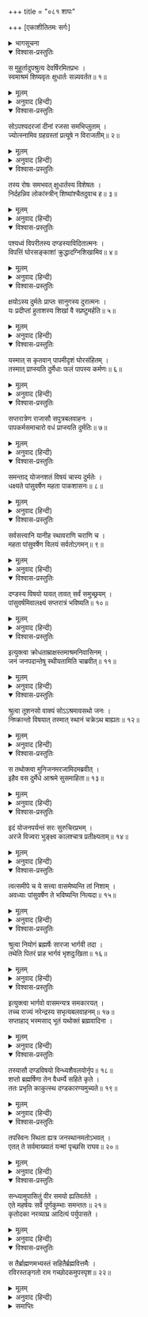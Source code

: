 +++
title = "०८१ शापः"

+++
[एकाशीतितमः सर्गः]



<details><summary>भागसूचना</summary>

81. शुक्रके शापसे सपरिवार राजा दण्ड और उनके राज्यका नाश
</details>

<details open><summary>विश्वास-प्रस्तुतिः</summary>

स मुहूर्तादुपश्रुत्य देवर्षिरमितप्रभः ।  
स्वमाश्रमं शिष्यवृतः क्षुधार्तः सन्न्यवर्तत॥ १॥
</details>

<details><summary>मूलम्</summary>

स मुहूर्तादुपश्रुत्य देवर्षिरमितप्रभः ।  
स्वमाश्रमं शिष्यवृतः क्षुधार्तः सन्न्यवर्तत॥ १॥
</details>

<details><summary>अनुवाद (हिन्दी)</summary>

दो घड़ी बाद किसी शिष्यके मुँहसे अरजाके ऊपर किये गये बलात्कारकी बात सुनकर अमित तेजस्वी महर्षि शुक्र भूखसे पीड़ित हो शिष्योंसे घिरे हुए अपने आश्रमको लौट आये॥ १॥
</details>

<details open><summary>विश्वास-प्रस्तुतिः</summary>

सोऽपश्यदरजां दीनां रजसा समभिप्लुताम् ।  
ज्योत्स्नामिव ग्रहग्रस्तां प्रत्यूषे न विराजतीम्॥ २॥
</details>

<details><summary>मूलम्</summary>

सोऽपश्यदरजां दीनां रजसा समभिप्लुताम् ।  
ज्योत्स्नामिव ग्रहग्रस्तां प्रत्यूषे न विराजतीम्॥ २॥
</details>

<details><summary>अनुवाद (हिन्दी)</summary>

उन्होंने देखा, अरजा दुःखी होकर रो रही है । उसके शरीरमें धूल लिपटी हुई है तथा वह प्रातःकाल-राहुग्रस्त चन्द्रमाकी शोभाहीन चाँदनीके समान सुशोभित नहीं हो रही है॥ २॥
</details>

<details open><summary>विश्वास-प्रस्तुतिः</summary>

तस्य रोषः समभवत् क्षुधार्तस्य विशेषतः ।  
निर्दहन्निव लोकांस्त्रीन् शिष्यांश्चैतदुवाच ह॥ ३॥
</details>

<details><summary>मूलम्</summary>

तस्य रोषः समभवत् क्षुधार्तस्य विशेषतः ।  
निर्दहन्निव लोकांस्त्रीन् शिष्यांश्चैतदुवाच ह॥ ३॥
</details>

<details><summary>अनुवाद (हिन्दी)</summary>

यह देख विशेषतः भूखसे पीड़ित होनेके कारण देवर्षि शुक्रका रोष बढ़ गया और वे तीनों लोकोंको दग्ध-से करते हुए अपने शिष्योंसे इस प्रकार बोले—॥ ३॥
</details>

<details open><summary>विश्वास-प्रस्तुतिः</summary>

पश्यध्वं विपरीतस्य दण्डस्याविदितात्मनः ।  
विपत्तिं घोरसङ्काशां क्रुद्धादग्निशिखामिव॥ ४॥
</details>

<details><summary>मूलम्</summary>

पश्यध्वं विपरीतस्य दण्डस्याविदितात्मनः ।  
विपत्तिं घोरसङ्काशां क्रुद्धादग्निशिखामिव॥ ४॥
</details>

<details><summary>अनुवाद (हिन्दी)</summary>

‘देखो, शास्त्रविपरीत आचरण करनेवाले अज्ञानी राजा दण्डको कुपित हुए मेरी ओरसे अग्नि-शिखाके समान कैसे घोर विपत्ति प्राप्त होती है॥ ४॥
</details>

<details open><summary>विश्वास-प्रस्तुतिः</summary>

क्षयोऽस्य दुर्मतेः प्राप्तः सानुगस्य दुरात्मनः ।  
यः प्रदीप्तां हुताशस्य शिखां वै स्प्रष्टुमर्हति॥ ५॥
</details>

<details><summary>मूलम्</summary>

क्षयोऽस्य दुर्मतेः प्राप्तः सानुगस्य दुरात्मनः ।  
यः प्रदीप्तां हुताशस्य शिखां वै स्प्रष्टुमर्हति॥ ५॥
</details>

<details><summary>अनुवाद (हिन्दी)</summary>

‘सेवकोंसहित इस दुर्बुद्धि एवं दुरात्मा राजाके विनाशका समय आ गया है, जो प्रज्वलित आगकी दहकती हुई ज्वालाको गले लगाना चाहता है॥ ५॥
</details>

<details open><summary>विश्वास-प्रस्तुतिः</summary>

यस्मात् स कृतवान् पापमीदृशं घोरसंहितम् ।  
तस्मात् प्राप्स्यति दुर्मेधाः फलं पापस्य कर्मणः॥ ६॥
</details>

<details><summary>मूलम्</summary>

यस्मात् स कृतवान् पापमीदृशं घोरसंहितम् ।  
तस्मात् प्राप्स्यति दुर्मेधाः फलं पापस्य कर्मणः॥ ६॥
</details>

<details><summary>अनुवाद (हिन्दी)</summary>

‘उस दुर्बुद्धिने जब ऐसा घोर पाप किया है, तब इसे उस पापकर्मका फल अवश्य प्राप्त होगा॥ ६॥
</details>

<details open><summary>विश्वास-प्रस्तुतिः</summary>

सप्तरात्रेण राजासौ सपुत्रबलवाहनः ।  
पापकर्मसमाचारो वधं प्राप्स्यति दुर्मतिः॥ ७॥
</details>

<details><summary>मूलम्</summary>

सप्तरात्रेण राजासौ सपुत्रबलवाहनः ।  
पापकर्मसमाचारो वधं प्राप्स्यति दुर्मतिः॥ ७॥
</details>

<details><summary>अनुवाद (हिन्दी)</summary>

‘पापकर्मका आचरण करनेवाला वह दुर्बुद्धि नरेश सात रातके भीतर ही पुत्र, सेना और सवारियोंसहित नष्ट हो जायगा॥ ७॥
</details>

<details open><summary>विश्वास-प्रस्तुतिः</summary>

समन्ताद् योजनशतं विषयं चास्य दुर्मतेः ।  
धक्ष्यते पांसुवर्षेण महता पाकशासनः॥ ८॥
</details>

<details><summary>मूलम्</summary>

समन्ताद् योजनशतं विषयं चास्य दुर्मतेः ।  
धक्ष्यते पांसुवर्षेण महता पाकशासनः॥ ८॥
</details>

<details><summary>अनुवाद (हिन्दी)</summary>

‘खोटे विचारवाले इस राजाके राज्यको जो सब ओरसे सौ योजन लम्बा-चौड़ा है, देवराज इन्द्र, भारी धूलकी वर्षा करके नष्ट कर देंगे॥ ८॥
</details>

<details open><summary>विश्वास-प्रस्तुतिः</summary>

सर्वसत्त्वानि यानीह स्थावराणि चराणि च ।  
महता पांसुवर्षेण विलयं सर्वतोऽगमन्॥ ९॥
</details>

<details><summary>मूलम्</summary>

सर्वसत्त्वानि यानीह स्थावराणि चराणि च ।  
महता पांसुवर्षेण विलयं सर्वतोऽगमन्॥ ९॥
</details>

<details><summary>अनुवाद (हिन्दी)</summary>

‘यहाँ जो सब प्रकारके स्थावर-जङ्गम जीव निवास करते हैं, इस धूलकी भारी वर्षासे सब ओर विलीन हो जायँगे॥ ९॥
</details>

<details open><summary>विश्वास-प्रस्तुतिः</summary>

दण्डस्य विषयो यावत् तावत् सर्वं समुच्छ्रयम् ।  
पांसुवर्षमिवालक्ष्यं सप्तरात्रं भविष्यति॥ १०॥
</details>

<details><summary>मूलम्</summary>

दण्डस्य विषयो यावत् तावत् सर्वं समुच्छ्रयम् ।  
पांसुवर्षमिवालक्ष्यं सप्तरात्रं भविष्यति॥ १०॥
</details>

<details><summary>अनुवाद (हिन्दी)</summary>

‘जहाँतक दण्डका राज्य है, वहाँतकके समस्त चराचर प्राणी सात राततक केवल धूलिकी वर्षा पाकर अदृश्य हो जायँगे’॥ १०॥
</details>

<details open><summary>विश्वास-प्रस्तुतिः</summary>

इत्युक्त्वा क्रोधताम्राक्षस्तमाश्रमनिवासिनम् ।  
जनं जनपदान्तेषु स्थीयतामिति चाब्रवीत्॥ ११॥
</details>

<details><summary>मूलम्</summary>

इत्युक्त्वा क्रोधताम्राक्षस्तमाश्रमनिवासिनम् ।  
जनं जनपदान्तेषु स्थीयतामिति चाब्रवीत्॥ ११॥
</details>

<details><summary>अनुवाद (हिन्दी)</summary>

ऐसा कहकर क्रोधसे लाल आँखें किये शुक्रने उस आश्रममें निवास करनेवाले लोगोंसे कहा—‘दण्डके राज्यकी सीमाके अन्तमें जो देश हैं, उनमें जाकर निवास करो’॥ ११॥
</details>

<details open><summary>विश्वास-प्रस्तुतिः</summary>

श्रुत्वा तूशनसो वाक्यं सोऽऽश्रमावसथो जनः ।  
निष्क्रान्तो विषयात् तस्मात् स्थानं चक्रेऽथ बाह्यतः॥ १२॥
</details>

<details><summary>मूलम्</summary>

श्रुत्वा तूशनसो वाक्यं सोऽऽश्रमावसथो जनः ।  
निष्क्रान्तो विषयात् तस्मात् स्थानं चक्रेऽथ बाह्यतः॥ १२॥
</details>

<details><summary>अनुवाद (हिन्दी)</summary>

शुक्राचार्यकी यह बात सुनकर आश्रमवासी मनुष्य उस राज्यसे निकल गये और सीमासे बाहर जाकर निवास करने लगे॥ १२॥
</details>

<details open><summary>विश्वास-प्रस्तुतिः</summary>

स तथोक्त्वा मुनिजनमरजामिदमब्रवीत् ।  
इहैव वस दुर्मेधे आश्रमे सुसमाहिता॥ १३॥
</details>

<details><summary>मूलम्</summary>

स तथोक्त्वा मुनिजनमरजामिदमब्रवीत् ।  
इहैव वस दुर्मेधे आश्रमे सुसमाहिता॥ १३॥
</details>

<details><summary>अनुवाद (हिन्दी)</summary>

आश्रमवासी मुनियोंसे ऐसी बात कहकर शुक्रने अरजासे कहा—‘खोटी बुद्धिवाली लड़की! तू यहीं इस आश्रममें मनको परमात्माके ध्यानमें एकाग्र करके रह॥ १३॥
</details>

<details open><summary>विश्वास-प्रस्तुतिः</summary>

इदं योजनपर्यन्तं सरः सुरुचिरप्रभम् ।  
अरजे विज्वरा भुङ्क्ष्व कालश्चात्र प्रतीक्ष्यताम्॥ १४॥
</details>

<details><summary>मूलम्</summary>

इदं योजनपर्यन्तं सरः सुरुचिरप्रभम् ।  
अरजे विज्वरा भुङ्क्ष्व कालश्चात्र प्रतीक्ष्यताम्॥ १४॥
</details>

<details><summary>अनुवाद (हिन्दी)</summary>

‘अरजे! यह जो एक योजन फैला हुआ सुन्दर तालाब है, इसका तू निश्चिन्त होकर उपभोग कर और अपने अपराधकी निवृत्तिके लिये यहाँ समयकी प्रतीक्षा करती रह॥ १४॥
</details>

<details open><summary>विश्वास-प्रस्तुतिः</summary>

त्वत्समीपे च ये सत्त्वा वासमेष्यन्ति तां निशाम् ।  
अवध्याः पांसुवर्षेण ते भविष्यन्ति नित्यदा॥ १५॥
</details>

<details><summary>मूलम्</summary>

त्वत्समीपे च ये सत्त्वा वासमेष्यन्ति तां निशाम् ।  
अवध्याः पांसुवर्षेण ते भविष्यन्ति नित्यदा॥ १५॥
</details>

<details><summary>अनुवाद (हिन्दी)</summary>

‘जो जीव उन रात्रियोंमें तुम्हारे समीप रहेंगे, वे कभी भी धूलकी वर्षासे मारे नहीं जायँगे—सदा बने रहेंगे’॥
</details>

<details open><summary>विश्वास-प्रस्तुतिः</summary>

श्रुत्वा नियोगं ब्रह्मर्षेः सारजा भार्गवी तदा ।  
तथेति पितरं प्राह भार्गवं भृशदुःखिता॥ १६॥
</details>

<details><summary>मूलम्</summary>

श्रुत्वा नियोगं ब्रह्मर्षेः सारजा भार्गवी तदा ।  
तथेति पितरं प्राह भार्गवं भृशदुःखिता॥ १६॥
</details>

<details><summary>अनुवाद (हिन्दी)</summary>

ब्रह्मर्षिका यह आदेश सुनकर वह भृगुकन्या अरजा अत्यन्त दुःखित होनेपर भी अपने पिता भार्गवसे बोली—‘बहुत अच्छा’॥ १६॥
</details>

<details open><summary>विश्वास-प्रस्तुतिः</summary>

इत्युक्त्वा भार्गवो वासमन्यत्र समकारयत् ।  
तच्च राज्यं नरेन्द्रस्य सभृत्यबलवाहनम्॥ १७॥  
सप्ताहाद् भस्मसाद् भूतं यथोक्तं ब्रह्मवादिना ।
</details>

<details><summary>मूलम्</summary>

इत्युक्त्वा भार्गवो वासमन्यत्र समकारयत् ।  
तच्च राज्यं नरेन्द्रस्य सभृत्यबलवाहनम्॥ १७॥  
सप्ताहाद् भस्मसाद् भूतं यथोक्तं ब्रह्मवादिना ।
</details>

<details><summary>अनुवाद (हिन्दी)</summary>

ऐसा कहकर शुक्रने दूसरे राज्यमें जाकर निवास किया तथा उन ब्रह्मवादीके कथनानुसार राजा दण्डका वह राज्य सेवक, सेना और सवारियोंसहित सात-दिनमें भस्म हो गया॥ १७ १/२॥
</details>

<details open><summary>विश्वास-प्रस्तुतिः</summary>

तस्यासौ दण्डविषयो विन्ध्यशैवलयोर्नृप॥ १८॥  
शप्तो ब्रह्मर्षिणा तेन वैधर्म्ये सहिते कृते ।  
ततः प्रभृति काकुत्स्थ दण्डकारण्यमुच्यते॥ १९॥
</details>

<details><summary>मूलम्</summary>

तस्यासौ दण्डविषयो विन्ध्यशैवलयोर्नृप॥ १८॥  
शप्तो ब्रह्मर्षिणा तेन वैधर्म्ये सहिते कृते ।  
ततः प्रभृति काकुत्स्थ दण्डकारण्यमुच्यते॥ १९॥
</details>

<details><summary>अनुवाद (हिन्दी)</summary>

नरेश्वर! विन्ध्य और शैवलगिरिके मध्यभागमें दण्डका राज्य था । काकुत्स्थ! धर्मयुग कृतयुगमें धर्मविरुद्ध आचरण करनेपर उन ब्रह्मर्षिने राजा और उनके देशको शाप दे दिया । तभीसे वह भूभाग दण्डकारण्य कहलाता है॥ १८-१९॥
</details>

<details open><summary>विश्वास-प्रस्तुतिः</summary>

तपस्विनः स्थिता ह्यत्र जनस्थानमतोऽभवत् ।  
एतत् ते सर्वमाख्यातं यन्मां पृच्छसि राघव॥ २०॥
</details>

<details><summary>मूलम्</summary>

तपस्विनः स्थिता ह्यत्र जनस्थानमतोऽभवत् ।  
एतत् ते सर्वमाख्यातं यन्मां पृच्छसि राघव॥ २०॥
</details>

<details><summary>अनुवाद (हिन्दी)</summary>

इस स्थानपर तपस्वीलोग आकर बस गये; इसलिये इसका नाम जनस्थान हो गया । रघुनन्दन! आपने जिसके विषयमें मुझसे पूछा था, यह सब मैंने कह सुनाया॥ २०॥
</details>

<details open><summary>विश्वास-प्रस्तुतिः</summary>

सन्ध्यामुपासितुं वीर समयो ह्यतिवर्तते ।  
एते महर्षयः सर्वे पूर्णकुम्भाः समन्ततः॥ २१॥  
कृतोदका नरव्याघ्र आदित्यं पर्युपासते ।
</details>

<details><summary>मूलम्</summary>

सन्ध्यामुपासितुं वीर समयो ह्यतिवर्तते ।  
एते महर्षयः सर्वे पूर्णकुम्भाः समन्ततः॥ २१॥  
कृतोदका नरव्याघ्र आदित्यं पर्युपासते ।
</details>

<details><summary>अनुवाद (हिन्दी)</summary>

वीर! अब संध्योपासनाका समय बीता जा रहा है । पुरुषसिंह! सब ओरसे ये सब महर्षि स्नान कर चुकनेके बाद भरे हुए घड़े लेकर सूर्यदेवकी उपासना कर रहे हैं॥ २१ १/२॥
</details>

<details open><summary>विश्वास-प्रस्तुतिः</summary>

स तैर्ब्राह्मणमभ्यस्तं सहितैर्ब्रह्मवित्तमैः ।  
रविरस्तङ्गतो राम गच्छोदकमुपस्पृश॥ २२॥
</details>

<details><summary>मूलम्</summary>

स तैर्ब्राह्मणमभ्यस्तं सहितैर्ब्रह्मवित्तमैः ।  
रविरस्तङ्गतो राम गच्छोदकमुपस्पृश॥ २२॥
</details>

<details><summary>अनुवाद (हिन्दी)</summary>

श्रीराम! वे सूर्य वहाँ एकत्र हुए उन उत्तम ब्रह्मवेत्ताओंद्वारा पढ़े गये ब्राह्मणमन्त्रोंको सुनकर और उसी रूपमें पूजा पाकर अस्ताचलको चले गये । अब आप भी जायँ और आचमन एवं स्नान आदि करें॥ २२॥
</details>

<details><summary>समाप्तिः</summary>

इत्यार्षे श्रीमद्रामायणे वाल्मीकीये आदिकाव्ये उत्तरकाण्डे एकाशीतितमः सर्गः॥ ८१॥  
इस प्रकार श्रीवाल्मीकिनिर्मित आर्षरामायण आदिकाव्यके उत्तरकाण्डमें इक्यासीवाँ सर्ग पूरा हुआ॥ ८१॥
</details>

